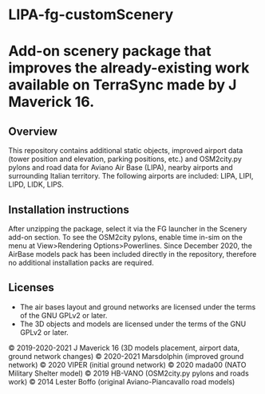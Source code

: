 # LIPA-fg-customScenery
Add-on scenery package that improves the already-existing work available on TerraSync made by J Maverick 16.
=====================

Overview
-------------------------
This repository contains additional static objects, improved airport data (tower position and elevation, parking positions, etc.) and OSM2city.py pylons and road data for Aviano Air Base (LIPA), nearby airports and surrounding Italian territory.
The following airports are included: LIPA, LIPI, LIPD, LIDK, LIPS.

Installation instructions
-------------------------
After unzipping the package, select it via the FG launcher in the Scenery add-on section.
To see the OSM2city pylons, enable time in-sim on the menu at View>Rendering Options>Powerlines.
Since December 2020, the AirBase models pack has been included directly in the repository, therefore no additional installation packs are required.

Licenses
--------

*  The air bases layout and ground networks are licensed under the terms of the GNU GPLv2 or later.
*  The 3D objects and models are licensed under the terms of the GNU GPLv2 or later.
  

:copyright: 2019-2020-2021 J Maverick 16 (3D models placement, airport data, ground network changes)
:copyright: 2020-2021 Marsdolphin (improved ground network)
:copyright: 2020 VIPER (initial ground network)
:copyright: 2020 mada00 (NATO Military Shelter model)
:copyright: 2019 HB-VANO (OSM2city.py pylons and roads work)
:copyright: 2014 Lester Boffo (original Aviano-Piancavallo road models)